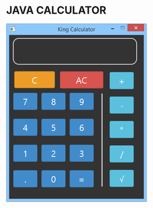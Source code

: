 # JAVA CALCULATOR

<img src="https://raw.githubusercontent.com/kingRayhan/javaCalculator/master/calculator.png">